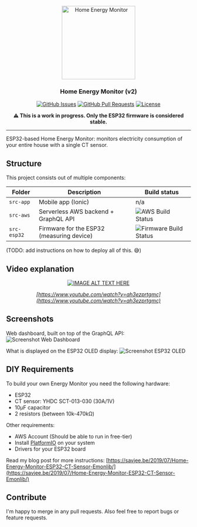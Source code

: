 <p align="center">
    <a href="https://github.com/Savjee/home-energy-monitor" rel="noopener">
        <img width=200px height=200px src="https://savjee.github.io/home-energy-monitor/readme-images/logo.png" alt="Home Energy Monitor">
    </a>
</p>

<h3 align="center">Home Energy Monitor (v2)</h3>

<div align="center">

[![GitHub Issues](https://img.shields.io/github/issues/Savjee/home-energy-monitor.svg)](https://github.com/Savjee/home-energy-monitor/issues)
[![GitHub Pull Requests](https://img.shields.io/github/issues-pr/Savjee/home-energy-monitor.svg)](https://github.com/Savjee/home-energy-monitor/pulls)
[![License](https://img.shields.io/badge/license-MIT-blue.svg)](/LICENSE)

**⚠️ This is a work in progress. Only the ESP32 firmware is considered stable.**
</div>

---

ESP32-based Home Energy Monitor: monitors electricity consumption of your entire house with a single CT sensor.

## Structure

This project consists out of multiple components:

| Folder            | Description         | Build status | 
| ----------------- | ------------------- | ------------ | 
| `src-app`         | Mobile app (Ionic)  | n/a |
| `src-aws`         | Serverless AWS backend + GraphQL API | ![AWS Build Status](https://github.com/Savjee/home-energy-monitor/workflows/aws/badge.svg) |
| `src-esp32`       | Firmware for the ESP32 (measuring device) | ![Firmware Build Status](https://github.com/Savjee/home-energy-monitor/workflows/firmware/badge.svg) |

(TODO: add instructions on how to deploy all of this. 😅)

## Video explanation

<div align="center">

[![IMAGE ALT TEXT HERE](https://img.youtube.com/vi/ah3ezprtgmc/0.jpg)](https://www.youtube.com/watch?v=ah3ezprtgmc)

*[https://www.youtube.com/watch?v=ah3ezprtgmc](https://www.youtube.com/watch?v=ah3ezprtgmc)*
</div>


## Screenshots

Web dashboard, built on top of the GraphQL API:
![Screenshot Web Dashboard](https://savjee.github.io/home-energy-monitor/readme-images/web-dashboard.png)

What is displayed on the ESP32 OLED display:
![Screenshot ESP32 OLED](https://savjee.github.io/home-energy-monitor/readme-images/esp32-oled.jpg)


## DIY Requirements

To build your own Energy Monitor you need the following hardware:

* ESP32
* CT sensor: YHDC SCT-013-030 (30A/1V)
* 10µF capacitor
* 2 resistors (between 10k-470kΩ)

Other requirements:
* AWS Account (Should be able to run in free-tier)
* Install [PlatformIO](https://platformio.org) on your system
* Drivers for your ESP32 board

Read my blog post for more instructions: [https://savjee.be/2019/07/Home-Energy-Monitor-ESP32-CT-Sensor-Emonlib/](https://savjee.be/2019/07/Home-Energy-Monitor-ESP32-CT-Sensor-Emonlib/)


## Contribute

I'm happy to merge in any pull requests. Also feel free to report bugs or feature requests.